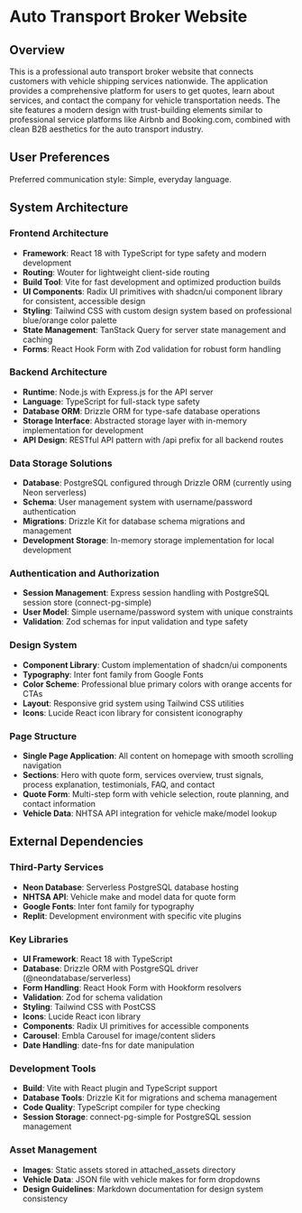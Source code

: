# Auto Transport Broker Website

## Overview

This is a professional auto transport broker website that connects customers with vehicle shipping services nationwide. The application provides a comprehensive platform for users to get quotes, learn about services, and contact the company for vehicle transportation needs. The site features a modern design with trust-building elements similar to professional service platforms like Airbnb and Booking.com, combined with clean B2B aesthetics for the auto transport industry.

## User Preferences

Preferred communication style: Simple, everyday language.

## System Architecture

### Frontend Architecture
- **Framework**: React 18 with TypeScript for type safety and modern development
- **Routing**: Wouter for lightweight client-side routing
- **Build Tool**: Vite for fast development and optimized production builds
- **UI Components**: Radix UI primitives with shadcn/ui component library for consistent, accessible design
- **Styling**: Tailwind CSS with custom design system based on professional blue/orange color palette
- **State Management**: TanStack Query for server state management and caching
- **Forms**: React Hook Form with Zod validation for robust form handling

### Backend Architecture
- **Runtime**: Node.js with Express.js for the API server
- **Language**: TypeScript for full-stack type safety
- **Database ORM**: Drizzle ORM for type-safe database operations
- **Storage Interface**: Abstracted storage layer with in-memory implementation for development
- **API Design**: RESTful API pattern with /api prefix for all backend routes

### Data Storage Solutions
- **Database**: PostgreSQL configured through Drizzle ORM (currently using Neon serverless)
- **Schema**: User management system with username/password authentication
- **Migrations**: Drizzle Kit for database schema migrations and management
- **Development Storage**: In-memory storage implementation for local development

### Authentication and Authorization
- **Session Management**: Express session handling with PostgreSQL session store (connect-pg-simple)
- **User Model**: Simple username/password system with unique constraints
- **Validation**: Zod schemas for input validation and type safety

### Design System
- **Component Library**: Custom implementation of shadcn/ui components
- **Typography**: Inter font family from Google Fonts
- **Color Scheme**: Professional blue primary colors with orange accents for CTAs
- **Layout**: Responsive grid system using Tailwind CSS utilities
- **Icons**: Lucide React icon library for consistent iconography

### Page Structure
- **Single Page Application**: All content on homepage with smooth scrolling navigation
- **Sections**: Hero with quote form, services overview, trust signals, process explanation, testimonials, FAQ, and contact
- **Quote Form**: Multi-step form with vehicle selection, route planning, and contact information
- **Vehicle Data**: NHTSA API integration for vehicle make/model lookup

## External Dependencies

### Third-Party Services
- **Neon Database**: Serverless PostgreSQL database hosting
- **NHTSA API**: Vehicle make and model data for quote form
- **Google Fonts**: Inter font family for typography
- **Replit**: Development environment with specific vite plugins

### Key Libraries
- **UI Framework**: React 18 with TypeScript
- **Database**: Drizzle ORM with PostgreSQL driver (@neondatabase/serverless)
- **Form Handling**: React Hook Form with Hookform resolvers
- **Validation**: Zod for schema validation
- **Styling**: Tailwind CSS with PostCSS
- **Icons**: Lucide React icon library
- **Components**: Radix UI primitives for accessible components
- **Carousel**: Embla Carousel for image/content sliders
- **Date Handling**: date-fns for date manipulation

### Development Tools
- **Build**: Vite with React plugin and TypeScript support
- **Database Tools**: Drizzle Kit for migrations and schema management
- **Code Quality**: TypeScript compiler for type checking
- **Session Storage**: connect-pg-simple for PostgreSQL session management

### Asset Management
- **Images**: Static assets stored in attached_assets directory
- **Vehicle Data**: JSON file with vehicle makes for form dropdowns
- **Design Guidelines**: Markdown documentation for design system consistency